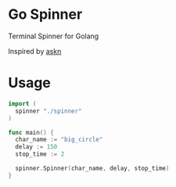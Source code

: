 # Go Spinner

Terminal Spinner for Golang

Inspired by [askn](https://github.com/askn/spinner)

# Usage

```go
import (
  spinner "./spinner"
)

func main() {
  char_name := "big_circle"
  delay := 150
  stop_time := 2

  spinner.Spinner(char_name, delay, stop_time)
}
```
